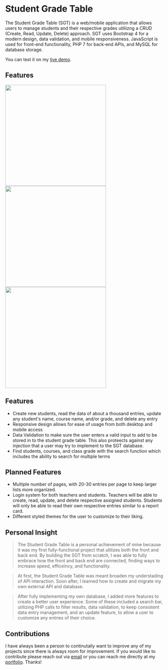 # Student Grade Table

The Student Grade Table (SGT) is a web/mobile application that allows users to manage students and their respective grades utiliizng a CRUD (Create, Read, Update, Delete) approach. SGT uses Bootstrap 4 for a modern design, data validation, and mobile responsiveness.  JavaScript is used for front-end functionality, PHP 7 for back-end APIs, and MySQL for database storage.

You can test it on my [live demo]. 

## Features
<img src="https://github.com/KYoung3212/portfolio/img/slides/airbnb-0.jpg" width="320">
<img src="https://github.com/KYoung3212/portfolio/img/slides/airbnb-1.jpg" width="320">
<img src="https://github.com/KYoung3212/portfolio/img/slides/airbnb-2.jpg" width="320">


## Features

  - Create new students, read the data of about a thousand entries, update any student's name, course name, and/or grade, and delete any entry
  - Responsive design allows for ease of usage from both desktop and mobile access
  - Data Validation to make sure the user enters a valid input to add to be stored in to the student grade table. This also proteects against any injection that a user may try to implement to the SGT database.
  - Find students, courses, and class grade with the search function which includes the ability to search for multiple terms

## Planned Features
  - Multiple number of pages, with 20-30 entries per page to keep larger lists more organized.
  - Login system for both teachers and students. Teachers will be able to create, read, update, and delete respective assigned students. Students will only be able to read their own respective entries similar to a report card.
  - Different styled themes for the user to customize to their liking.

## Personal Insight
> The Student Grade Table is a personal achievement of mine because it was my first fully-functional project that utilizes both the front and back end.  By building the SGT from scratch, I was able to fully embrace how the front and back end are connected, finding ways to increase speed, efficeincy, and functionality. 

> At first, the Student Grade Table was meant broaden my understading of API interaction. Soon after, I learned how to create and migrate my own external API and database.

> After fully implementing my own database, I added more features to create a better user experience. Some of these included a search bar, utilizing PHP calls to filter results, data validation, to keep consistent data entry management, and an update feature, to allow a user to customize any entries of their choice.


## Contributions
I have always been a person to continutally want to improve any of my projects since there is always room for improvement.  If you would like to contribute please reach out via [email] or you can reach me directly at my [portfolio]. Thanks!

   [live demo]: <https://kevin-young.us/SGT/>
   [email]: <http://kevin.young3212@gmail.com>
   [portfolio]: <https://kevin-young.us>
